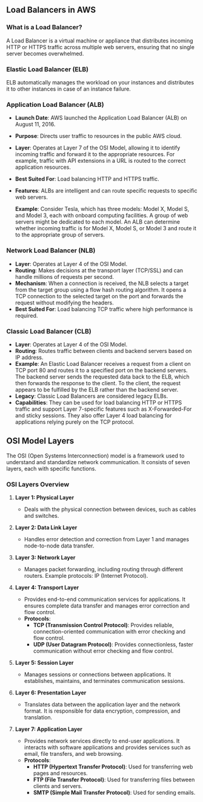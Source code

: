 ## Load Balancers in AWS


### What is a Load Balancer?

A Load Balancer is a virtual machine or appliance that distributes incoming HTTP or HTTPS traffic across multiple web servers, ensuring that no single server becomes overwhelmed.

### Elastic Load Balancer (ELB)

ELB automatically manages the workload on your instances and distributes it to other instances in case of an instance failure.

### Application Load Balancer (ALB)

- **Launch Date**: AWS launched the Application Load Balancer (ALB) on August 11, 2016.
- **Purpose**: Directs user traffic to resources in the public AWS cloud.
- **Layer**: Operates at Layer 7 of the OSI Model, allowing it to identify incoming traffic and forward it to the appropriate resources. For example, traffic with API extensions in a URL is routed to the correct application resources.
- **Best Suited For**: Load balancing HTTP and HTTPS traffic.
- **Features**: ALBs are intelligent and can route specific requests to specific web servers.

  **Example**: Consider Tesla, which has three models: Model X, Model S, and Model 3, each with onboard computing facilities. A group of web servers might be dedicated to each model. An ALB can determine whether incoming traffic is for Model X, Model S, or Model 3 and route it to the appropriate group of servers.

### Network Load Balancer (NLB)

- **Layer**: Operates at Layer 4 of the OSI Model.
- **Routing**: Makes decisions at the transport layer (TCP/SSL) and can handle millions of requests per second.
- **Mechanism**: When a connection is received, the NLB selects a target from the target group using a flow hash routing algorithm. It opens a TCP connection to the selected target on the port and forwards the request without modifying the headers.
- **Best Suited For**: Load balancing TCP traffic where high performance is required.

### Classic Load Balancer (CLB)

- **Layer**: Operates at Layer 4 of the OSI Model.
- **Routing**: Routes traffic between clients and backend servers based on IP address.
- **Example**: An Elastic Load Balancer receives a request from a client on TCP port 80 and routes it to a specified port on the backend servers. The backend server sends the requested data back to the ELB, which then forwards the response to the client. To the client, the request appears to be fulfilled by the ELB rather than the backend server.
- **Legacy**: Classic Load Balancers are considered legacy ELBs.
- **Capabilities**: They can be used for load balancing HTTP or HTTPS traffic and support Layer 7-specific features such as X-Forwarded-For and sticky sessions. They also offer Layer 4 load balancing for applications relying purely on the TCP protocol.


## OSI Model Layers

The OSI (Open Systems Interconnection) model is a framework used to understand and standardize network communication. It consists of seven layers, each with specific functions.

### OSI Layers Overview

1. **Layer 1: Physical Layer**
   - Deals with the physical connection between devices, such as cables and switches.

2. **Layer 2: Data Link Layer**
   - Handles error detection and correction from Layer 1 and manages node-to-node data transfer.

3. **Layer 3: Network Layer**
   - Manages packet forwarding, including routing through different routers. Example protocols: IP (Internet Protocol).

4. **Layer 4: Transport Layer**
   - Provides end-to-end communication services for applications. It ensures complete data transfer and manages error correction and flow control.
   - **Protocols**:
     - **TCP (Transmission Control Protocol)**: Provides reliable, connection-oriented communication with error checking and flow control.
     - **UDP (User Datagram Protocol)**: Provides connectionless, faster communication without error checking and flow control.

5. **Layer 5: Session Layer**
   - Manages sessions or connections between applications. It establishes, maintains, and terminates communication sessions.

6. **Layer 6: Presentation Layer**
   - Translates data between the application layer and the network format. It is responsible for data encryption, compression, and translation.

7. **Layer 7: Application Layer**
   - Provides network services directly to end-user applications. It interacts with software applications and provides services such as email, file transfers, and web browsing.
   - **Protocols**:
     - **HTTP (Hypertext Transfer Protocol)**: Used for transferring web pages and resources.
     - **FTP (File Transfer Protocol)**: Used for transferring files between clients and servers.
     - **SMTP (Simple Mail Transfer Protocol)**: Used for sending emails.